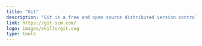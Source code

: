 ```yaml
---
title: "Git"
description: "Git is a free and open source distributed version control system designed to handle everything from small to very large projects with speed and efficiency."
link: https://git-scm.com/
logo: images/skills/git.svg
type: tools
---
```

